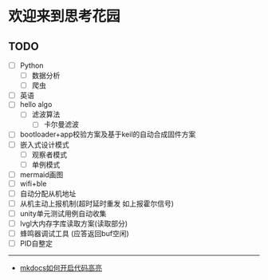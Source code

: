 # 欢迎来到思考花园

## TODO
- [ ] Python
    - [ ] 数据分析
    - [ ] 爬虫
- [ ] 英语
- [ ] hello algo
  - [ ] 滤波算法
    - [ ] 卡尔曼滤波
- [ ] bootloader+app校验方案及基于keil的自动合成固件方案
- [ ] 嵌入式设计模式
    - [ ] 观察者模式
    - [ ] 单例模式
- [ ] mermaid画图
- [ ] wifi+ble
- [ ] 自动分配从机地址
- [ ] 从机主动上报机制(超时延时重发 如上报霍尔信号)
- [ ] unity单元测试用例自动收集
- [ ] lvgl大内存字库读取方案(读取部分)
- [ ] 蜂鸣器调试工具 (应答返回buf空闲)
- [ ] PID自整定

***
- [mkdocs如何开启代码高亮](./mkdocs/mkdocs如何开启代码高亮.md)
